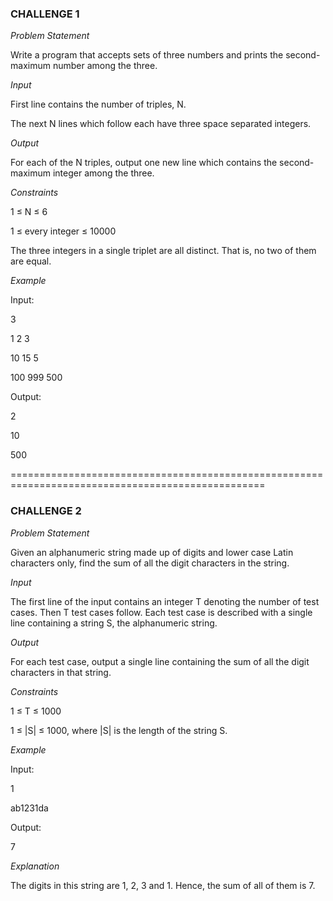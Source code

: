 
### **CHALLENGE 1**

*Problem Statement*

Write a program that accepts sets of three numbers and prints the second-maximum number among the three.

*Input*		

First line contains the number of triples, N.

The next N lines which follow each have three space separated integers.

*Output*

For each of the N triples, output one new line which contains the second-maximum integer among the three.

*Constraints*

1 ≤ N ≤ 6

1 ≤ every integer ≤ 10000

The three integers in a single triplet are all distinct. That is, no two of them are equal.

*Example*

Input:

3

1 2 3

10 15 5

100 999 500

Output:

2

10

500
		
==================================================================================================

### **CHALLENGE 2**

*Problem Statement*

Given an alphanumeric string made up of digits and lower case Latin characters only, find the sum of all the digit characters in the string.

*Input*

The first line of the input contains an integer T denoting the number of test cases. Then T test cases follow.
Each test case is described with a single line containing a string S, the alphanumeric string.

*Output*

For each test case, output a single line containing the sum of all the digit characters in that string.
	
*Constraints*

1 ≤ T ≤ 1000

1 ≤ |S| ≤ 1000, where |S| is the length of the string S.

*Example*

Input:

1

ab1231da

Output:

7

*Explanation*

The digits in this string are 1, 2, 3 and 1. Hence, the sum of all of them is 7.